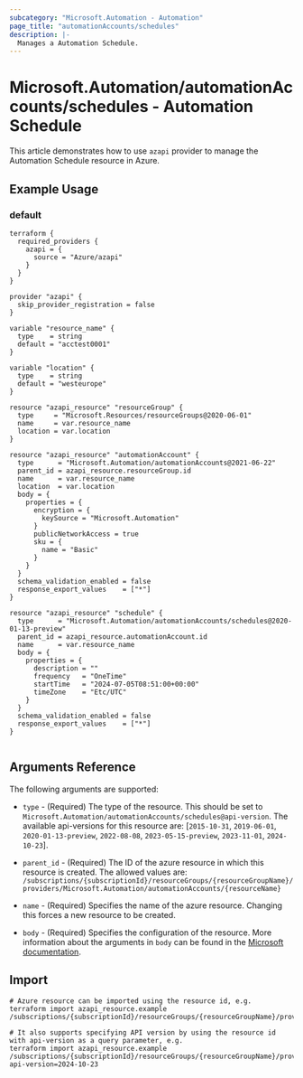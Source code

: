 ```yaml
---
subcategory: "Microsoft.Automation - Automation"
page_title: "automationAccounts/schedules"
description: |-
  Manages a Automation Schedule.
---
```


# Microsoft.Automation/automationAccounts/schedules - Automation Schedule

This article demonstrates how to use `azapi` provider to manage the Automation Schedule resource in Azure.

## Example Usage

### default

```hcl
terraform {
  required_providers {
    azapi = {
      source = "Azure/azapi"
    }
  }
}

provider "azapi" {
  skip_provider_registration = false
}

variable "resource_name" {
  type    = string
  default = "acctest0001"
}

variable "location" {
  type    = string
  default = "westeurope"
}

resource "azapi_resource" "resourceGroup" {
  type     = "Microsoft.Resources/resourceGroups@2020-06-01"
  name     = var.resource_name
  location = var.location
}

resource "azapi_resource" "automationAccount" {
  type      = "Microsoft.Automation/automationAccounts@2021-06-22"
  parent_id = azapi_resource.resourceGroup.id
  name      = var.resource_name
  location  = var.location
  body = {
    properties = {
      encryption = {
        keySource = "Microsoft.Automation"
      }
      publicNetworkAccess = true
      sku = {
        name = "Basic"
      }
    }
  }
  schema_validation_enabled = false
  response_export_values    = ["*"]
}

resource "azapi_resource" "schedule" {
  type      = "Microsoft.Automation/automationAccounts/schedules@2020-01-13-preview"
  parent_id = azapi_resource.automationAccount.id
  name      = var.resource_name
  body = {
    properties = {
      description = ""
      frequency   = "OneTime"
      startTime   = "2024-07-05T08:51:00+00:00"
      timeZone    = "Etc/UTC"
    }
  }
  schema_validation_enabled = false
  response_export_values    = ["*"]
}


```



## Arguments Reference

The following arguments are supported:

* `type` - (Required) The type of the resource. This should be set to `Microsoft.Automation/automationAccounts/schedules@api-version`. The available api-versions for this resource are: [`2015-10-31`, `2019-06-01`, `2020-01-13-preview`, `2022-08-08`, `2023-05-15-preview`, `2023-11-01`, `2024-10-23`].

* `parent_id` - (Required) The ID of the azure resource in which this resource is created. The allowed values are:  
  `/subscriptions/{subscriptionId}/resourceGroups/{resourceGroupName}/providers/Microsoft.Automation/automationAccounts/{resourceName}`

* `name` - (Required) Specifies the name of the azure resource. Changing this forces a new resource to be created.

* `body` - (Required) Specifies the configuration of the resource. More information about the arguments in `body` can be found in the [Microsoft documentation](https://learn.microsoft.com/en-us/azure/templates/Microsoft.Automation/automationAccounts/schedules?pivots=deployment-language-terraform).

## Import

 ```shell
 # Azure resource can be imported using the resource id, e.g.
 terraform import azapi_resource.example /subscriptions/{subscriptionId}/resourceGroups/{resourceGroupName}/providers/Microsoft.Automation/automationAccounts/{resourceName}/schedules/{resourceName}
 
 # It also supports specifying API version by using the resource id with api-version as a query parameter, e.g.
 terraform import azapi_resource.example /subscriptions/{subscriptionId}/resourceGroups/{resourceGroupName}/providers/Microsoft.Automation/automationAccounts/{resourceName}/schedules/{resourceName}?api-version=2024-10-23
 ```
